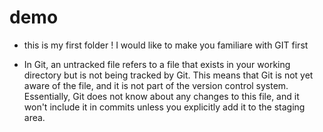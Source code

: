 # demo

-  this is my first  folder ! I would like to make you familiare with GIT first 


- In Git, an untracked file refers to a file that exists in your working directory but is not being tracked by Git. This means that Git is not yet aware of the file, and it is not part of the version control system. Essentially, Git does not know about any changes to this file, and it won't include it in commits unless you explicitly add it to the staging area.
